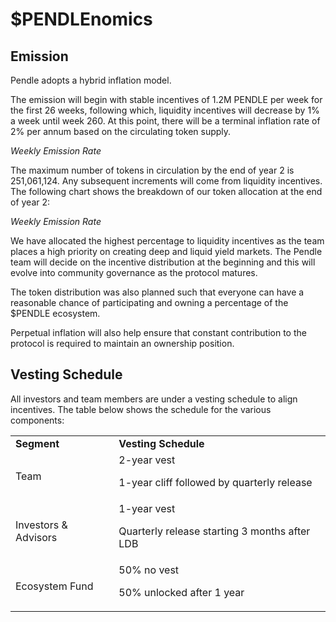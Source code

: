 # $PENDLEnomics

## Emission

Pendle adopts a hybrid inflation model.

The emission will begin with stable incentives of 1.2M PENDLE per week for the first 26 weeks, following which, liquidity incentives will decrease by 1% a week until week 260. At this point, there will be a terminal inflation rate of 2% per annum based on the circulating token supply.

<!-- <p id="gdcalert12" ><span style="color: red; font-weight: bold">>>>>>  gd2md-html alert: inline image link here (to images/image12.png). Store image on your image server and adjust path/filename/extension if necessary. </span><br>(<a href="#">Back to top</a>)(<a href="#gdcalert13">Next alert</a>)<br><span style="color: red; font-weight: bold">>>>>> </span></p>

![alt_text](images/image12.png "image_tooltip") -->

_Weekly Emission Rate_

The maximum number of tokens in circulation by the end of year 2 is 251,061,124. Any subsequent increments will come from liquidity incentives. The following chart shows the breakdown of our token allocation at the end of year 2:

<!-- <p id="gdcalert13" ><span style="color: red; font-weight: bold">>>>>>  gd2md-html alert: inline image link here (to images/image13.png). Store image on your image server and adjust path/filename/extension if necessary. </span><br>(<a href="#">Back to top</a>)(<a href="#gdcalert14">Next alert</a>)<br><span style="color: red; font-weight: bold">>>>>> </span></p>

![alt_text](images/image13.png "image_tooltip") -->

_Weekly Emission Rate_

We have allocated the highest percentage to liquidity incentives as the team places a high priority on creating deep and liquid yield markets. The Pendle team will decide on the incentive distribution at the beginning and this will evolve into community governance as the protocol matures.

The token distribution was also planned such that everyone can have a reasonable chance of participating and owning a percentage of the $PENDLE ecosystem.

Perpetual inflation will also help ensure that constant contribution to the protocol is required to maintain an ownership position.

## Vesting Schedule

All investors and team members are under a vesting schedule to align incentives. The table below shows the schedule for the various components:

<table>
  <tr>
   <td><strong>Segment</strong>
   </td>
   <td><strong>Vesting Schedule</strong>
   </td>
  </tr>
  <tr>
   <td>Team
   </td>
   <td>2-year vest

1-year cliff followed by quarterly release
   </td>
  </tr>
  <tr>
   <td>Investors & Advisors
   </td>
   <td>1-year vest

Quarterly release starting 3 months after LDB
   </td>
  </tr>
  <tr>
   <td>Ecosystem Fund
   </td>
   <td>50% no vest

50% unlocked after 1 year
   </td>
  </tr>
</table>
